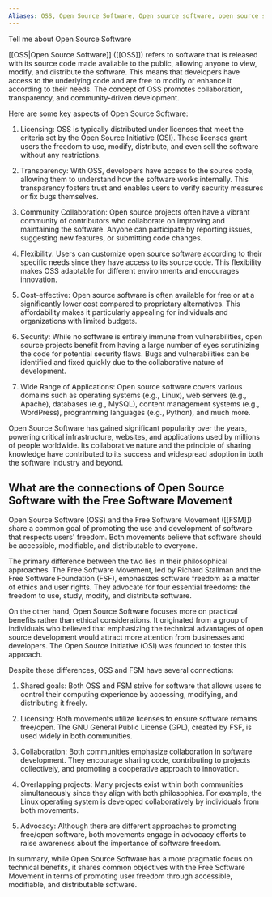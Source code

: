 ```yaml
---
Aliases: OSS, Open Source Software, Open source software, open source software
---
```

Tell me about Open Source Software

[[OSS|Open Source Software]] ([[OSS]]) refers to software that is released with its source code made available to the public, allowing anyone to view, modify, and distribute the software. This means that developers have access to the underlying code and are free to modify or enhance it according to their needs. The concept of OSS promotes collaboration, transparency, and community-driven development.

Here are some key aspects of Open Source Software:

1. Licensing: OSS is typically distributed under licenses that meet the criteria set by the Open Source Initiative (OSI). These licenses grant users the freedom to use, modify, distribute, and even sell the software without any restrictions.

2. Transparency: With OSS, developers have access to the source code, allowing them to understand how the software works internally. This transparency fosters trust and enables users to verify security measures or fix bugs themselves.

3. Community Collaboration: Open source projects often have a vibrant community of contributors who collaborate on improving and maintaining the software. Anyone can participate by reporting issues, suggesting new features, or submitting code changes.

4. Flexibility: Users can customize open source software according to their specific needs since they have access to its source code. This flexibility makes OSS adaptable for different environments and encourages innovation.

5. Cost-effective: Open source software is often available for free or at a significantly lower cost compared to proprietary alternatives. This affordability makes it particularly appealing for individuals and organizations with limited budgets.

6. Security: While no software is entirely immune from vulnerabilities, open source projects benefit from having a large number of eyes scrutinizing the code for potential security flaws. Bugs and vulnerabilities can be identified and fixed quickly due to the collaborative nature of development.

7. Wide Range of Applications: Open source software covers various domains such as operating systems (e.g., Linux), web servers (e.g., Apache), databases (e.g., MySQL), content management systems (e.g., WordPress), programming languages (e.g., Python), and much more.

Open Source Software has gained significant popularity over the years, powering critical infrastructure, websites, and applications used by millions of people worldwide. Its collaborative nature and the principle of sharing knowledge have contributed to its success and widespread adoption in both the software industry and beyond.

## What are the connections of Open Source Software with the Free Software Movement

Open Source Software (OSS) and the Free Software Movement ([[FSM]]) share a common goal of promoting the use and development of software that respects users' freedom. Both movements believe that software should be accessible, modifiable, and distributable to everyone.

The primary difference between the two lies in their philosophical approaches. The Free Software Movement, led by Richard Stallman and the Free Software Foundation (FSF), emphasizes software freedom as a matter of ethics and user rights. They advocate for four essential freedoms: the freedom to use, study, modify, and distribute software.

On the other hand, Open Source Software focuses more on practical benefits rather than ethical considerations. It originated from a group of individuals who believed that emphasizing the technical advantages of open source development would attract more attention from businesses and developers. The Open Source Initiative (OSI) was founded to foster this approach.

Despite these differences, OSS and FSM have several connections:

1. Shared goals: Both OSS and FSM strive for software that allows users to control their computing experience by accessing, modifying, and distributing it freely.

2. Licensing: Both movements utilize licenses to ensure software remains free/open. The GNU General Public License (GPL), created by FSF, is used widely in both communities.

3. Collaboration: Both communities emphasize collaboration in software development. They encourage sharing code, contributing to projects collectively, and promoting a cooperative approach to innovation.

4. Overlapping projects: Many projects exist within both communities simultaneously since they align with both philosophies. For example, the Linux operating system is developed collaboratively by individuals from both movements.

5. Advocacy: Although there are different approaches to promoting free/open software, both movements engage in advocacy efforts to raise awareness about the importance of software freedom.

In summary, while Open Source Software has a more pragmatic focus on technical benefits, it shares common objectives with the Free Software Movement in terms of promoting user freedom through accessible, modifiable, and distributable software.